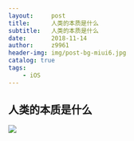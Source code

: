 ```yaml
---
layout:     post
title:      人类的本质是什么
subtitle:   人类的本质是什么
date:       2018-11-14
author:     z9961
header-img: img/post-bg-miui6.jpg
catalog: true
tags:
    - iOS
---
```


## 人类的本质是什么

![](http://img.aloli.cn/18-11-14/56675282.jpg)
